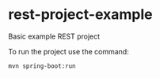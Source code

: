 # rest-project-example
Basic example REST project

To run the project use the command:

```
mvn spring-boot:run
```

